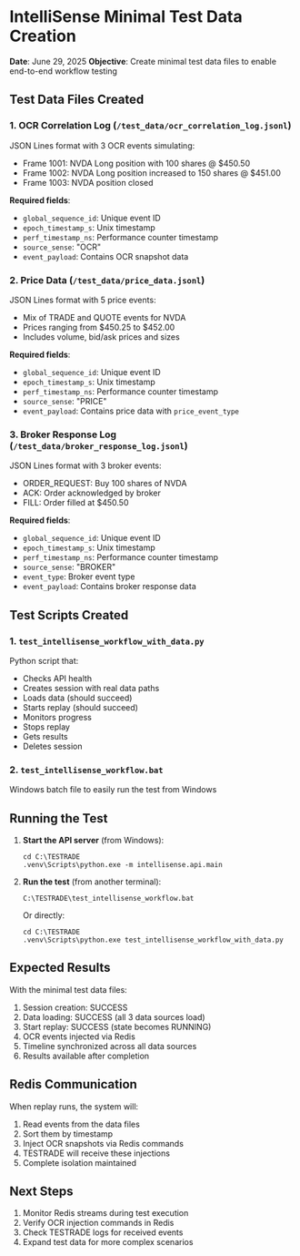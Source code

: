 # IntelliSense Minimal Test Data Creation
**Date**: June 29, 2025
**Objective**: Create minimal test data files to enable end-to-end workflow testing

## Test Data Files Created

### 1. OCR Correlation Log (`/test_data/ocr_correlation_log.jsonl`)
JSON Lines format with 3 OCR events simulating:
- Frame 1001: NVDA Long position with 100 shares @ $450.50
- Frame 1002: NVDA Long position increased to 150 shares @ $451.00
- Frame 1003: NVDA position closed

**Required fields**:
- `global_sequence_id`: Unique event ID
- `epoch_timestamp_s`: Unix timestamp
- `perf_timestamp_ns`: Performance counter timestamp
- `source_sense`: "OCR"
- `event_payload`: Contains OCR snapshot data

### 2. Price Data (`/test_data/price_data.jsonl`)
JSON Lines format with 5 price events:
- Mix of TRADE and QUOTE events for NVDA
- Prices ranging from $450.25 to $452.00
- Includes volume, bid/ask prices and sizes

**Required fields**:
- `global_sequence_id`: Unique event ID
- `epoch_timestamp_s`: Unix timestamp
- `perf_timestamp_ns`: Performance counter timestamp
- `source_sense`: "PRICE"
- `event_payload`: Contains price data with `price_event_type`

### 3. Broker Response Log (`/test_data/broker_response_log.jsonl`)
JSON Lines format with 3 broker events:
- ORDER_REQUEST: Buy 100 shares of NVDA
- ACK: Order acknowledged by broker
- FILL: Order filled at $450.50

**Required fields**:
- `global_sequence_id`: Unique event ID
- `epoch_timestamp_s`: Unix timestamp
- `perf_timestamp_ns`: Performance counter timestamp
- `source_sense`: "BROKER"
- `event_type`: Broker event type
- `event_payload`: Contains broker response data

## Test Scripts Created

### 1. `test_intellisense_workflow_with_data.py`
Python script that:
- Checks API health
- Creates session with real data paths
- Loads data (should succeed)
- Starts replay (should succeed)
- Monitors progress
- Stops replay
- Gets results
- Deletes session

### 2. `test_intellisense_workflow.bat`
Windows batch file to easily run the test from Windows

## Running the Test

1. **Start the API server** (from Windows):
   ```
   cd C:\TESTRADE
   .venv\Scripts\python.exe -m intellisense.api.main
   ```

2. **Run the test** (from another terminal):
   ```
   C:\TESTRADE\test_intellisense_workflow.bat
   ```
   
   Or directly:
   ```
   cd C:\TESTRADE
   .venv\Scripts\python.exe test_intellisense_workflow_with_data.py
   ```

## Expected Results

With the minimal test data files:
1. Session creation: SUCCESS
2. Data loading: SUCCESS (all 3 data sources load)
3. Start replay: SUCCESS (state becomes RUNNING)
4. OCR events injected via Redis
5. Timeline synchronized across all data sources
6. Results available after completion

## Redis Communication

When replay runs, the system will:
1. Read events from the data files
2. Sort them by timestamp
3. Inject OCR snapshots via Redis commands
4. TESTRADE will receive these injections
5. Complete isolation maintained

## Next Steps

1. Monitor Redis streams during test execution
2. Verify OCR injection commands in Redis
3. Check TESTRADE logs for received events
4. Expand test data for more complex scenarios